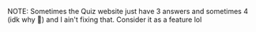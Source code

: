 NOTE: Sometimes the Quiz website just have 3 answers and sometimes 4 (idk why 🤣) and I ain't fixing that. Consider it as a feature lol
